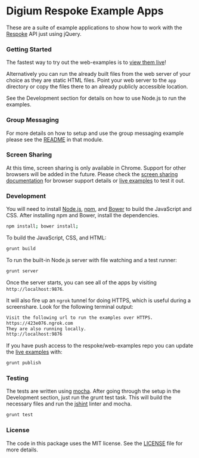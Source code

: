 # Digium Respoke Example Apps

These are a suite of example applications to show how to work with the
[Respoke](https://docs.respoke.io/) API just using jQuery.


### Getting Started

The fastest way to try out the web-examples is to [view them live][examples]!

[examples]: https://respoke.github.io/web-examples "view examples"

Alternatively you can run the already built files from the web server of your
choice as they are static HTML files. Point your web server to the `app`
directory or copy the files there to an already publicly accessible location.

See the Development section for details on how to use Node.js to run the
examples.

### Group Messaging

For more details on how to setup and use the group messaging example please see
the [README](app/modules/group-messaging/README.md) in that module.

### Screen Sharing

At this time, screen sharing is only available in Chrome. Support for other browsers will be added
in the future. Please check the
[screen sharing documentation](https://docs.respoke.io/js-library/respoke.Endpoint.html#startScreenShare)
for browser support details
or [live examples](https://respoke.github.io/web-examples/modules/screen-sharing/index.html) to test it out.

### Development

You will need to install [Node.js](http://nodejs.org),
[npm](https://www.npmjs.org), and [Bower](http://bower.io) to build the
JavaScript and CSS. After installing npm and Bower, install the dependencies.

```bash
npm install; bower install;
```

To build the JavaScript, CSS, and HTML:

```bash
grunt build
```

To run the built-in Node.js server with file watching and a test runner:

```bash
grunt server
```

Once the server starts, you can see all of the apps by visiting
`http://localhost:9876`.

It will also fire up an `ngrok` tunnel for doing HTTPS, which
is useful during a screenshare. Look for the following terminal output:

```bash
Visit the following url to run the examples over HTTPS.
https://423e076.ngrok.com
They are also running locally.
http://localhost:9876
```

If you have push access to the respoke/web-examples repo you can update the
[live examples][examples] with:

```bash
grunt publish
```

### Testing

The tests are written using [mocha](http://mochajs.org). After going through the
setup in the Development section, just run the grunt test task. This will build
the necessary files and run the [jshint](http://jshint.com/docs/) linter and mocha.

```bash
grunt test
```

### License

The code in this package uses the MIT license. See the [LICENSE](LICENSE) file for more
details.
